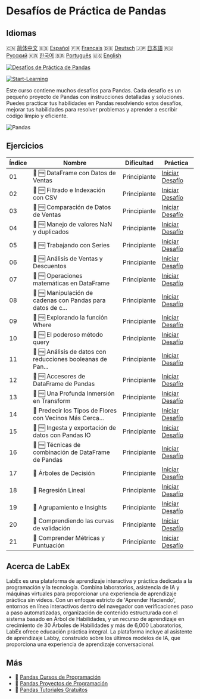 # Desafíos de Práctica de Pandas

## Idiomas

🇨🇳 [简体中文](README_zh.md) 🇪🇸 [Español](README_es.md) 🇫🇷 [Français](README_fr.md) 🇩🇪 [Deutsch](README_de.md) 🇯🇵 [日本語](README_ja.md) 🇷🇺 [Русский](README_ru.md) 🇰🇷 [한국어](README_ko.md) 🇧🇷 [Português](README_pt.md) 🇺🇸 [English](README.md) 

[![Desafíos de Práctica de Pandas](https://cover-creator.labex.io/pandas-practice-challenges.png?lang=es)](https://labex.io/es/courses/pandas-practice-challenges)

[![Start-Learning](https://img.shields.io/badge/Start-Learning-whitesmoke?style=for-the-badge)](https://labex.io/es/courses/pandas-practice-challenges)

Este curso contiene muchos desafíos para Pandas. Cada desafío es un pequeño proyecto de Pandas con instrucciones detalladas y soluciones. Puedes practicar tus habilidades en Pandas resolviendo estos desafíos, mejorar tus habilidades para resolver problemas y aprender a escribir código limpio y eficiente.

![Pandas](https://img.shields.io/badge/Pandas-whitesmoke?style=for-the-badge&logo=pandas)


## Ejercicios

|   Índice | Nombre                                                      | Dificultad   | Práctica                                                                                                                             |
|----------|-------------------------------------------------------------|--------------|--------------------------------------------------------------------------------------------------------------------------------------|
|       01 | 🎯 🆓 DataFrame con Datos de Ventas                         | Principiante | <a target='_blank' href='https://labex.io/es/labs/python-dataframe-with-sales-data-22107'>Iniciar Desafío</a>                        |
|       02 | 🎯 🆓 Filtrado e Indexación con CSV                         | Principiante | <a target='_blank' href='https://labex.io/es/labs/python-filtering-and-indexing-with-csv-67543'>Iniciar Desafío</a>                  |
|       03 | 🎯 🆓 Comparación de Datos de Ventas                        | Principiante | <a target='_blank' href='https://labex.io/es/labs/pandas-sales-data-comparison-92717'>Iniciar Desafío</a>                            |
|       04 | 🎯 🆓 Manejo de valores NaN y duplicados                    | Principiante | <a target='_blank' href='https://labex.io/es/labs/python-handling-nan-and-duplicates-189438'>Iniciar Desafío</a>                     |
|       05 | 🎯 🆓 Trabajando con Series                                 | Principiante | <a target='_blank' href='https://labex.io/es/labs/python-working-with-series-67550'>Iniciar Desafío</a>                              |
|       06 | 🎯 🆓 Análisis de Ventas y Descuentos                       | Principiante | <a target='_blank' href='https://labex.io/es/labs/python-analyzing-sales-and-discounts-23740'>Iniciar Desafío</a>                    |
|       07 | 🎯 🆓 Operaciones matemáticas en DataFrame                  | Principiante | <a target='_blank' href='https://labex.io/es/labs/python-dataframe-math-operations-172040'>Iniciar Desafío</a>                       |
|       08 | 🎯 🆓 Manipulación de cadenas con Pandas para datos de c... | Principiante | <a target='_blank' href='https://labex.io/es/labs/pandas-pandas-string-manipulation-for-e-commerce-data-29301'>Iniciar Desafío</a>   |
|       09 | 🎯 🆓 Explorando la función Where                           | Principiante | <a target='_blank' href='https://labex.io/es/labs/python-exploring-the-where-function-53379'>Iniciar Desafío</a>                     |
|       10 | 🎯 🆓 El poderoso método query                              | Principiante | <a target='_blank' href='https://labex.io/es/labs/pandas-the-powerful-query-method-29827'>Iniciar Desafío</a>                        |
|       11 | 🎯 🆓 Análisis de datos con reducciones booleanas de Pan... | Principiante | <a target='_blank' href='https://labex.io/es/labs/python-pandas-boolean-reductions-data-analysis-53381'>Iniciar Desafío</a>          |
|       12 | 🎯 🆓 Accesores de DataFrame de Pandas                      | Principiante | <a target='_blank' href='https://labex.io/es/labs/pandas-pandas-dataframe-accessors-47122'>Iniciar Desafío</a>                       |
|       13 | 🎯 🆓 Una Profunda Inmersión en Transform                   | Principiante | <a target='_blank' href='https://labex.io/es/labs/pandas-a-deep-dive-into-transform-23742'>Iniciar Desafío</a>                       |
|       14 | 🎯  Predecir los Tipos de Flores con Vecinos Más Cerca...   | Principiante | <a target='_blank' href='https://labex.io/es/labs/sklearn-predicting-flower-types-with-nearest-neighbors-256147'>Iniciar Desafío</a> |
|       15 | 🎯 🆓 Ingesta y exportación de datos con Pandas IO          | Principiante | <a target='_blank' href='https://labex.io/es/labs/python-pandas-io-data-ingestion-and-export-47120'>Iniciar Desafío</a>              |
|       16 | 🎯 🆓 Técnicas de combinación de DataFrame de Pandas        | Principiante | <a target='_blank' href='https://labex.io/es/labs/python-pandas-dataframe-combination-techniques-16435'>Iniciar Desafío</a>          |
|       17 | 🎯  Árboles de Decisión                                     | Principiante | <a target='_blank' href='https://labex.io/es/labs/python-decision-trees-92597'>Iniciar Desafío</a>                                   |
|       18 | 🎯  Regresión Lineal                                        | Principiante | <a target='_blank' href='https://labex.io/es/labs/python-linear-regression-185171'>Iniciar Desafío</a>                               |
|       19 | 🎯  Agrupamiento e Insights                                 | Principiante | <a target='_blank' href='https://labex.io/es/labs/python-clustering-and-insights-198286'>Iniciar Desafío</a>                         |
|       20 | 🎯  Comprendiendo las curvas de validación                  | Principiante | <a target='_blank' href='https://labex.io/es/labs/python-understanding-validation-curves-106940'>Iniciar Desafío</a>                 |
|       21 | 🎯  Comprender Métricas y Puntuación                        | Principiante | <a target='_blank' href='https://labex.io/es/labs/python-understanding-metrics-and-scoring-185172'>Iniciar Desafío</a>               |

## Acerca de LabEx

LabEx es una plataforma de aprendizaje interactiva y práctica dedicada a la programación y la tecnología. Combina laboratorios, asistencia de IA y máquinas virtuales para proporcionar una experiencia de aprendizaje práctica sin videos. Con un enfoque estricto de 'Aprender Haciendo', entornos en línea interactivos dentro del navegador con verificaciones paso a paso automatizadas, organización de contenido estructurada con el sistema basado en Árbol de Habilidades, y un recurso de aprendizaje en crecimiento de 30 Árboles de Habilidades y más de 6,000 Laboratorios, LabEx ofrece educación práctica integral. La plataforma incluye al asistente de aprendizaje Labby, construido sobre los últimos modelos de IA, que proporciona una experiencia de aprendizaje conversacional.

## Más

- 🔗 [Pandas Cursos de Programación](https://github.com/labex-labs/awesome-programming-courses)
- 🔗 [Pandas Proyectos de Programación](https://github.com/labex-labs/awesome-programming-projects)
- 🔗 [Pandas Tutoriales Gratuitos](https://github.com/labex-labs/pandas-free-tutorials)

